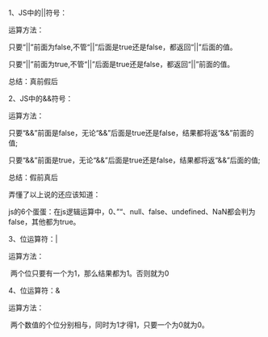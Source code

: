 1、JS中的||符号：

运算方法：

​     只要“||”前面为false,不管“||”后面是true还是false，都返回“||”后面的值。

​     只要“||”前面为true,不管“||”后面是true还是false，都返回“||”前面的值。

总结：真前假后

2、JS中的&&符号：

运算方法：

​     只要“&&”前面是false，无论“&&”后面是true还是false，结果都将返“&&”前面的值;

​     只要“&&”前面是true，无论“&&”后面是true还是false，结果都将返“&&”后面的值;

总结：假前真后

弄懂了以上说的还应该知道：

​      js的6个蛋蛋：在js逻辑运算中，0、”“、null、false、undefined、NaN都会判为false，其他都为true。

3、位运算符：|

运算方法：

​     两个位只要有一个为1，那么结果都为1。否则就为0

4、位运算符：&

运算方法：

​      两个数值的个位分别相与，同时为1才得1，只要一个为0就为0。